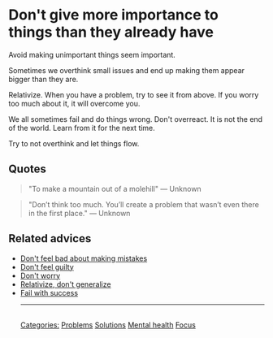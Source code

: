 # Don't give more importance to things than they already have

Avoid making unimportant things seem important.

Sometimes we overthink small issues and end up making them appear bigger than they are.

Relativize. When you have a problem, try to see it from above. If you worry too much about it, it will overcome you.

We all sometimes fail and do things wrong. Don't overreact. It is not the end of the world. Learn from it for the next time.

Try to not overthink and let things flow.

## Quotes

> "To make a mountain out of a molehill" ― Unknown

> "Don’t think too much. You’ll create a problem that wasn’t even there in the first place." ― Unknown

## Related advices

- [Don't feel bad about making mistakes](../We%20all%20make%20mistakes/index.md)
- [Don't feel guilty](../Don't%20feel%20guilty/index.md)
- [Don't worry](../Don't%20worry/index.md)
- [Relativize, don't generalize](../Relativize,%20don't%20generalize/index.md)
- [Fail with success](../Fail%20with%20success/index.md)<hr/><br/>[Categories:](../Categories/index.md) [Problems](../Categories/Problems.md) [Solutions](../Categories/Solutions.md) [Mental health](../Categories/Mental%20health.md) [Focus](../Categories/Focus.md)
